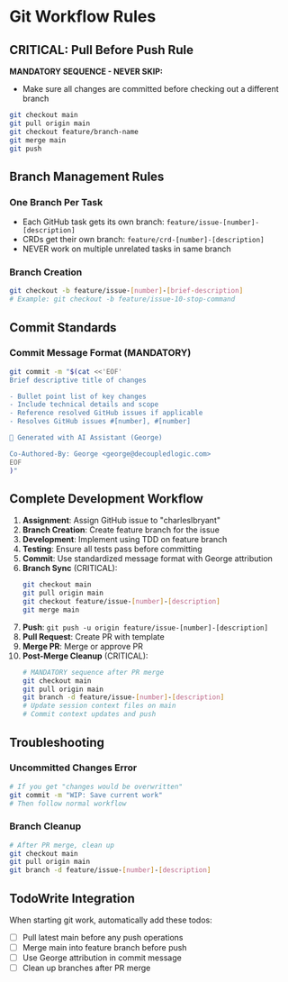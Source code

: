 # Git Workflow Rules

## CRITICAL: Pull Before Push Rule
**MANDATORY SEQUENCE - NEVER SKIP:**
- Make sure all changes are committed before checking out a different branch
```bash
git checkout main
git pull origin main
git checkout feature/branch-name
git merge main
git push
```

## Branch Management Rules

### One Branch Per Task
- Each GitHub task gets its own branch: `feature/issue-[number]-[description]`
- CRDs get their own branch: `feature/crd-[number]-[description]`
- NEVER work on multiple unrelated tasks in same branch

### Branch Creation
```bash
git checkout -b feature/issue-[number]-[brief-description]
# Example: git checkout -b feature/issue-10-stop-command
```

## Commit Standards

### Commit Message Format (MANDATORY)
```bash
git commit -m "$(cat <<'EOF'
Brief descriptive title of changes

- Bullet point list of key changes
- Include technical details and scope
- Reference resolved GitHub issues if applicable
- Resolves GitHub issues #[number], #[number]

🤖 Generated with AI Assistant (George)

Co-Authored-By: George <george@decoupledlogic.com>
EOF
)"
```

## Complete Development Workflow

1. **Assignment**: Assign GitHub issue to "charleslbryant"
2. **Branch Creation**: Create feature branch for the issue
3. **Development**: Implement using TDD on feature branch
4. **Testing**: Ensure all tests pass before committing
5. **Commit**: Use standardized message format with George attribution
6. **Branch Sync** (CRITICAL): 
   ```bash
   git checkout main
   git pull origin main
   git checkout feature/issue-[number]-[description]
   git merge main
   ```
7. **Push**: `git push -u origin feature/issue-[number]-[description]`
8. **Pull Request**: Create PR with template
9. **Merge PR**: Merge or approve PR 
10. **Post-Merge Cleanup** (CRITICAL):
    ```bash
    # MANDATORY sequence after PR merge
    git checkout main
    git pull origin main
    git branch -d feature/issue-[number]-[description]
    # Update session context files on main
    # Commit context updates and push
    ```

## Troubleshooting

### Uncommitted Changes Error
```bash
# If you get "changes would be overwritten"
git commit -m "WIP: Save current work"
# Then follow normal workflow
```

### Branch Cleanup
```bash
# After PR merge, clean up
git checkout main
git pull origin main
git branch -d feature/issue-[number]-[description]
```

## TodoWrite Integration
When starting git work, automatically add these todos:
- [ ] Pull latest main before any push operations
- [ ] Merge main into feature branch before push
- [ ] Use George attribution in commit message
- [ ] Clean up branches after PR merge
